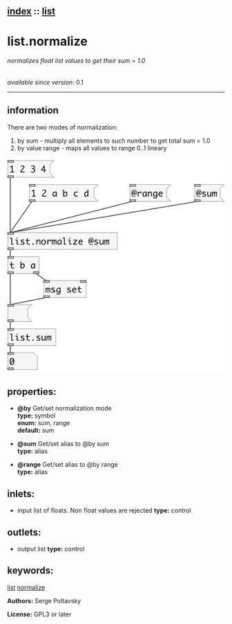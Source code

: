 [index](index.html) :: [list](category_list.html)
---

# list.normalize

###### normalizes float list values to get their sum = 1.0

*available since version:* 0.1

---


## information
There are two modes of normalization:
1. by sum - multiply all elements to such number to get total sum = 1.0
2. by value range - maps all values to range 0..1 lineary



[![example](../examples/img/list.normalize.jpg)](../examples/pd/list.normalize.pd)







## properties:

* **@by** 
Get/set normalization mode<br>
__type:__ symbol<br>
__enum:__ sum, range<br>
__default:__ sum<br>

* **@sum** 
Get/set alias to @by sum<br>
__type:__ alias<br>

* **@range** 
Get/set alias to @by range<br>
__type:__ alias<br>



## inlets:

* input list of floats. Non float values are rejected 
__type:__ control<br>



## outlets:

* output list
__type:__ control<br>



## keywords:

[list](keywords/list.html)
[normalize](keywords/normalize.html)






**Authors:** Serge Poltavsky




**License:** GPL3 or later






